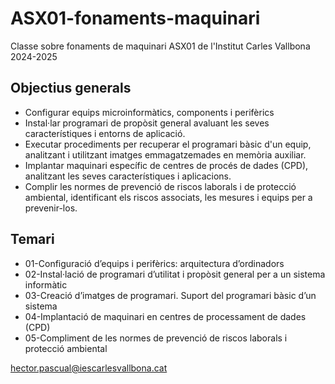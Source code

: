 # ASX01-fonaments-maquinari

Classe sobre fonaments de maquinari ASX01 de l'Institut Carles Vallbona 2024-2025

## Objectius generals

- Configurar equips microinformàtics, components i perifèrics
- Instal·lar programari de propòsit general avaluant les seves característiques i entorns de aplicació.
- Executar procediments per recuperar el programari bàsic d'un equip, analitzant i utilitzant imatges
emmagatzemades en memòria auxiliar.
- Implantar maquinari específic de centres de procés de dades (CPD), analitzant les seves
característiques i aplicacions.
- Complir les normes de prevenció de riscos laborals i de protecció ambiental, identificant els
riscos associats, les mesures i equips per a prevenir-los.

## Temari

- 01-Configuració d’equips i perifèrics: arquitectura d’ordinadors
- 02-Instal·lació de programari d’utilitat i propòsit general per a un sistema informàtic
- 03-Creació d’imatges de programari. Suport del programari bàsic d’un sistema
- 04-Implantació de maquinari en centres de processament de dades (CPD)
- 05-Compliment de les normes de prevenció de riscos laborals i protecció ambiental

<hector.pascual@iescarlesvallbona.cat>
